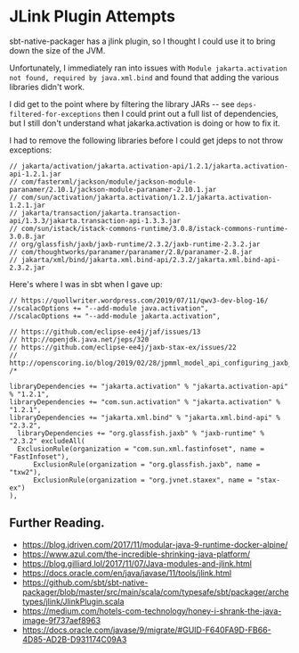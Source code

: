 # JLink Plugin Attempts

sbt-native-packager has a jlink plugin, so I thought I could use it to bring down the size of the JVM.

Unfortunately, I immediately ran into issues with `Module jakarta.activation not found, required by java.xml.bind` and found that adding the various libraries didn't work.  

I did get to the point where by filtering the library JARs -- see `deps-filtered-for-exceptions` then I could print out a full list of dependencies, but I still don't understand what jakarka.activation is doing or how to fix it.

I had to remove the following libraries before I could get jdeps to not throw exceptions:

```
// jakarta/activation/jakarta.activation-api/1.2.1/jakarta.activation-api-1.2.1.jar
// com/fasterxml/jackson/module/jackson-module-paranamer/2.10.1/jackson-module-paranamer-2.10.1.jar
// com/sun/activation/jakarta.activation/1.2.1/jakarta.activation-1.2.1.jar
// jakarta/transaction/jakarta.transaction-api/1.3.3/jakarta.transaction-api-1.3.3.jar
// com/sun/istack/istack-commons-runtime/3.0.8/istack-commons-runtime-3.0.8.jar
// org/glassfish/jaxb/jaxb-runtime/2.3.2/jaxb-runtime-2.3.2.jar
// com/thoughtworks/paranamer/paranamer/2.8/paranamer-2.8.jar
// jakarta/xml/bind/jakarta.xml.bind-api/2.3.2/jakarta.xml.bind-api-2.3.2.jar
```
    
Here's where I was in sbt when I gave up:

```
// https://quollwriter.wordpress.com/2019/07/11/qwv3-dev-blog-16/
//scalacOptions += "--add-module java.activation",
//scalacOptions += "--add-module jakarta.activation",

// https://github.com/eclipse-ee4j/jaf/issues/13
// http://openjdk.java.net/jeps/320
// https://github.com/eclipse-ee4j/jaxb-stax-ex/issues/22
// http://openscoring.io/blog/2019/02/28/jpmml_model_api_configuring_jaxb_dependency/    
/*

libraryDependencies += "jakarta.activation" % "jakarta.activation-api" % "1.2.1",
libraryDependencies += "com.sun.activation" % "jakarta.activation" % "1.2.1",
libraryDependencies += "jakarta.xml.bind" % "jakarta.xml.bind-api" % "2.3.2",
  libraryDependencies += "org.glassfish.jaxb" % "jaxb-runtime" % "2.3.2" excludeAll(
  ExclusionRule(organization = "com.sun.xml.fastinfoset", name = "FastInfoset"),
      ExclusionRule(organization = "org.glassfish.jaxb", name = "txw2"),
      ExclusionRule(organization = "org.jvnet.staxex", name = "stax-ex")
),
```

## Further Reading.

* https://blog.jdriven.com/2017/11/modular-java-9-runtime-docker-alpine/
* https://www.azul.com/the-incredible-shrinking-java-platform/
* https://blog.gilliard.lol/2017/11/07/Java-modules-and-jlink.html
* https://docs.oracle.com/en/java/javase/11/tools/jlink.html
* https://github.com/sbt/sbt-native-packager/blob/master/src/main/scala/com/typesafe/sbt/packager/archetypes/jlink/JlinkPlugin.scala
* https://medium.com/hotels-com-technology/honey-i-shrank-the-java-image-9f737aef8963
* https://docs.oracle.com/javase/9/migrate/#GUID-F640FA9D-FB66-4D85-AD2B-D931174C09A3
    